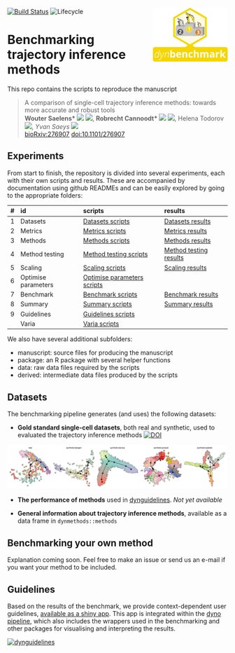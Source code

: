 
<!-- README.md is generated from README.Rmd. Please edit that file -->

[![Build
Status](https://api.travis-ci.org/dynverse/dynbenchmark.svg)](https://travis-ci.org/dynverse/dynbenchmark)
![Lifecycle](https://img.shields.io/badge/lifecycle-experimental-orange.svg)
<a href = "package/man/figures/logo.svg"><img src="package/man/figures/logo.png" align="right" /></a>

# Benchmarking trajectory inference methods

This repo contains the scripts to reproduce the manuscript

> A comparison of single-cell trajectory inference methods: towards more
> accurate and robust tools  
> <strong> Wouter Saelens\* </strong>
> <a href='https://orcid.org/0000-0002-7114-6248'><img src='https://github.com/dynverse/dynmethods/raw/master/man/figures/orcid_logo.svg?sanitize=true' height='16'></a>
> <a href='https://github.com/zouter'><img src='https://github.com/dynverse/dynmethods/raw/master/man/figures/github_logo.png' height='16'></a>,
> <strong> Robrecht Cannoodt\* </strong>
> <a href='https://orcid.org/0000-0003-3641-729X'><img src='https://github.com/dynverse/dynmethods/raw/master/man/figures/orcid_logo.svg?sanitize=true' height='16'></a>
> <a href='https://github.com/rcannood'><img src='https://github.com/dynverse/dynmethods/raw/master/man/figures/github_logo.png' height='16'></a>,
> Helena Todorov
> <a href='https://github.com/Helena-todd'><img src='https://github.com/dynverse/dynmethods/raw/master/man/figures/github_logo.png' height='16'></a>,
> <em> Yvan Saeys </em>
> <a href='https://github.com/saeyslab'><img src='https://github.com/dynverse/dynmethods/raw/master/man/figures/github_logo.png' height='16'></a>  
> [bioRxiv:276907](https://www.biorxiv.org/content/early/2018/03/05/276907)
> [doi:10.1101/276907](https://doi.org/10.1101/276907)

## Experiments

From start to finish, the repository is divided into several
experiments, each with their own scripts and results. These are
accompanied by documentation using github READMEs and can be easily
explored by going to the appropriate
folders:

| \# | id                  | scripts                                                       | results                                                                                                  |
| :- | :------------------ | :------------------------------------------------------------ | :------------------------------------------------------------------------------------------------------- |
| 1  | Datasets            | [Datasets scripts](scripts/01-datasets)                       | [Datasets results](https://github.com/dynverse/dynbenchmark_results/tree/master/01-datasets)             |
| 2  | Metrics             | [Metrics scripts](scripts/02-metrics)                         | [Metrics results](https://github.com/dynverse/dynbenchmark_results/tree/master/02-metrics)               |
| 3  | Methods             | [Methods scripts](scripts/03-methods)                         | [Methods results](https://github.com/dynverse/dynbenchmark_results/tree/master/03-methods)               |
| 4  | Method testing      | [Method testing scripts](scripts/04-method_testing)           | [Method testing results](https://github.com/dynverse/dynbenchmark_results/tree/master/04-method_testing) |
| 5  | Scaling             | [Scaling scripts](scripts/05-scaling)                         | [Scaling results](https://github.com/dynverse/dynbenchmark_results/tree/master/05-scaling)               |
| 6  | Optimise parameters | [Optimise parameters scripts](scripts/06-optimise_parameters) |                                                                                                          |
| 7  | Benchmark           | [Benchmark scripts](scripts/07-benchmark)                     | [Benchmark results](https://github.com/dynverse/dynbenchmark_results/tree/master/07-benchmark)           |
| 8  | Summary             | [Summary scripts](scripts/08-summary)                         | [Summary results](https://github.com/dynverse/dynbenchmark_results/tree/master/08-summary)               |
| 9  | Guidelines          | [Guidelines scripts](scripts/09-guidelines)                   |                                                                                                          |
|    | Varia               | [Varia scripts](scripts/varia)                                |                                                                                                          |

We also have several additional subfolders:

  - manuscript: source files for producing the manuscript
  - package: an R package with several helper functions
  - data: raw data files required by the scripts
  - derived: intermediate data files produced by the scripts

## Datasets

The benchmarking pipeline generates (and uses) the following datasets:

  - **Gold standard single-cell datasets**, both real and synthetic,
    used to evaluated the trajectory inference methods
    [![DOI](https://zenodo.org/badge/DOI/10.5281/zenodo.1211533.svg)](https://doi.org/10.5281/zenodo.1211533)

![datasets](package/man/figures/datasets.png)

  - **The performance of methods** used in
    [dynguidelines](https://www.github.com/dynverse/dynguidelines). *Not
    yet available*

  - **General information about trajectory inference methods**,
    available as a data frame in `dynmethods::methods`

## Benchmarking your own method

Explanation coming soon. Feel free to make an issue or send us an e-mail
if you want your method to be included.

## Guidelines

Based on the results of the benchmark, we provide context-dependent user
guidelines, [available as a shiny
app](https://github.com/dynverse/dynguidelines). This app is integrated
within the [dyno pipeline](https://github.com/dynverse/dyno), which also
includes the wrappers used in the benchmarking and other packages for
visualising and interpreting the
results.

[![dynguidelines](https://github.com/dynverse/dynguidelines/raw/master/man/figures/demo.gif)](https://github.com/dynverse/dynguidelines)
